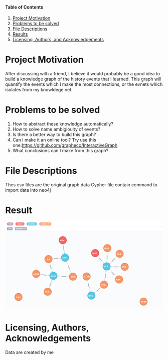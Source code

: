 #### Table of Contents

1. [Project Motivation](#motivation)
2. [Problems to be solved](#Installation)
3. [File Descriptions](#files)
4. [Results](#results)
5. [Licensing, Authors, and Acknowledgements](#licensing)


# Project Motivation<a name="motivation"></a>
After discussing with a friend, I believe it would probably be a good idea to build a knowledge graph of the history events that I learned. This graph will quantify the events which I make the most connections, or the evnets which isolates from my knowldege net.

# Problems to be solved<a name="Installation"></a>
1) How to abstract these knowledge automatically?
2) How to solve name ambigiouity of events?
3) Is there a better way to build this graph?
4) Can I make it an online tool?
Try use this one:https://github.com/grapheco/InteractiveGraph
5) What conclusions can I make from this graph?

# File Descriptions<a name="files"></a>
Thes csv files are the original graph data
Cypher file contain command to import data into neo4j

# Result<a name="results"></a>
![Screenshot 1](https://github.com/haataa/history_knowledge_graph/blob/master/graph.png)

# Licensing, Authors, Acknowledgements<a name="licensing"></a>
Data are created by me
